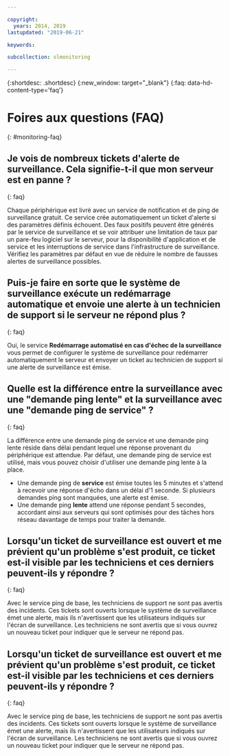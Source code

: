 ```yaml
---

copyright:
  years: 2014, 2019
lastupdated: "2019-06-21"

keywords:

subcollection: slmonitoring

---
```


{:shortdesc: .shortdesc}
{:new_window: target="_blank"}
{:faq: data-hd-content-type='faq'}

# Foires aux questions (FAQ)
{: #monitoring-faq}

## Je vois de nombreux tickets d'alerte de surveillance. Cela signifie-t-il que mon serveur est en panne ?
{: faq}

Chaque périphérique est livré avec un service de notification et de ping de surveillance gratuit. Ce service crée automatiquement un ticket d'alerte si des paramètres définis échouent. Des faux positifs peuvent être générés par le service de surveillance et se voir attribuer une limitation de taux par un pare-feu logiciel sur le serveur, pour la disponibilité d'application et de service et les interruptions de service dans l'infrastructure de surveillance. Vérifiez les paramètres par défaut en vue de réduire le nombre de fausses alertes de surveillance possibles.

## Puis-je faire en sorte que le système de surveillance exécute un redémarrage automatique et envoie une alerte à un technicien de support si le serveur ne répond plus ?
{: faq}

Oui, le service **Redémarrage automatisé en cas d'échec de la surveillance** vous permet de configurer le système de surveillance pour redémarrer automatiquement le serveur et envoyer un ticket au technicien de support si une alerte de surveillance est émise.

## Quelle est la différence entre la surveillance avec une "demande ping lente" et la surveillance avec une "demande ping de service" ?
{: faq}

La différence entre une demande ping de service et une demande ping lente réside dans délai pendant lequel une réponse provenant du périphérique est attendue. Par défaut, une demande ping de service est utilisé, mais vous pouvez choisir d'utiliser une demande ping lente à la place.

* Une demande ping de **service** est émise toutes les 5 minutes et s'attend à recevoir une réponse d'écho dans un délai d'1 seconde. Si plusieurs demandes ping sont manquées, une alerte est émise.
* Une demande ping **lente** attend une réponse pendant 5 secondes, accordant ainsi aux serveurs qui sont optimisés pour des tâches hors réseau davantage de temps pour traiter la demande.


## Lorsqu'un ticket de surveillance est ouvert et me prévient qu'un problème s'est produit, ce ticket est-il visible par les techniciens et ces derniers peuvent-ils y répondre ?
{: faq}

Avec le service ping de base, les techniciens de support ne sont pas avertis des incidents. Ces tickets sont ouverts lorsque le système de surveillance émet une alerte, mais ils n'avertissent que les utilisateurs indiqués sur l'écran de surveillance. Les techniciens ne sont avertis que si vous ouvrez un nouveau ticket pour indiquer que le serveur ne répond pas.


## Lorsqu'un ticket de surveillance est ouvert et me prévient qu'un problème s'est produit, ce ticket est-il visible par les techniciens et ces derniers peuvent-ils y répondre ?
{: faq}

Avec le service ping de base, les techniciens de support ne sont pas avertis des incidents. Ces tickets sont ouverts lorsque le système de surveillance émet une alerte, mais ils n'avertissent que les utilisateurs indiqués sur l'écran de surveillance. Les techniciens ne sont avertis que si vous ouvrez un nouveau ticket pour indiquer que le serveur ne répond pas.
